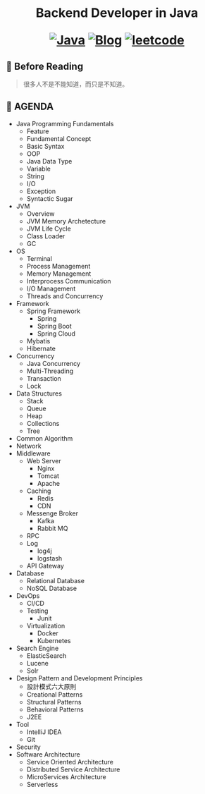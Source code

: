 <h1 align="center"> Backend Developer in Java

<p align="center">
  <a href="#Java"><img src="https://img.shields.io/badge/language-Java-blue.svg" alt="Java"></a>
  <a href="https://regy.dev"><img src="https://img.shields.io/badge/Blog-ReGY's Inspiration-critical.svg" alt="Blog"></a>
  <a href="https://github.com/ReGYChang/LeetCode"><img src="https://img.shields.io/badge/algo-leetcode-brightgreen.svg" alt="leetcode"></a>
</p>

## :penguin: Before Reading

> 很多人不是不能知道，而只是不知道。 

## :penguin: AGENDA 
- Java Programming Fundamentals
  - Feature
  - Fundamental Concept
  - Basic Syntax
  - OOP
  - Java Data Type
  - Variable 
  - String
  - I/O
  - Exception
  - Syntactic Sugar
- JVM
  - Overview
  - JVM Memory Archetecture
  - JVM Life Cycle
  - Class Loader
  - GC
- OS
  - Terminal
  - Process Management
  - Memory Management
  - Interprocess Communication
  - I/O Management
  - Threads and Concurrency
- Framework
  - Spring Framework
    - Spring
    - Spring Boot
    - Spring Cloud
  - Mybatis
  - Hibernate
- Concurrency
  - Java Concurrency
  - Multi-Threading
  - Transaction
  - Lock
- Data Structures
  - Stack
  - Queue
  - Heap
  - Collections
  - Tree
- Common Algorithm
- Network
- Middleware
  - Web Server
    - Nginx
    - Tomcat
    - Apache
  - Caching
    - Redis
    - CDN
  - Messenge Broker
    - Kafka
    - Rabbit MQ
  - RPC
  - Log
    - log4j
    - logstash
  - API Gateway
- Database
  - Relational Database
  - NoSQL Database
- DevOps
  - CI/CD
  - Testing
    - Junit
  - Virtualization
    - Docker
    - Kubernetes
- Search Engine
  - ElasticSearch
  - Lucene
  - Solr
- Design Pattern and Development Principles
  - 設計模式六大原則
  - Creational Patterns
  - Structural Patterns
  - Behavioral Patterns
  - J2EE
- Tool
  - IntelliJ IDEA
  - Git
- Security
- Software Architecture
  - Service Oriented Architecture
  - Distributed Service Architecture
  - MicroServices Architecture
  - Serverless
